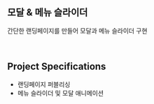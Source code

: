 ## 모달 & 메뉴 슬라이더

간단한 랜딩페이지를 만들어 모달과 메뉴 슬라이더 구현

<br />

## Project Specifications

- 랜딩페이지 퍼블리싱
- 메뉴 슬라이더 및 모달 애니메이션
